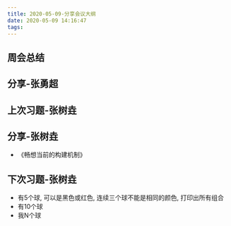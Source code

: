 ```yaml
---
title: 2020-05-09-分享会议大纲
date: 2020-05-09 14:16:47
tags:
---
```


## 周会总结

## 分享-张勇超

## 上次习题-张树垚

## 分享-张树垚

- 《畅想当前的构建机制》

## 下次习题-张树垚

- 有5个球, 可以是黑色或红色, 连续三个球不能是相同的颜色, 打印出所有组合
- 有10个球
- 我N个球

